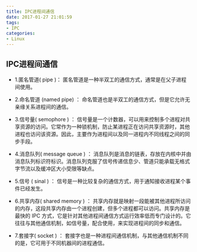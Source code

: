 ```yaml
---
title: IPC进程间通信
date: 2017-01-27 21:01:59
tags:
- IPC
categories:
- Linux
---
```


## IPC进程间通信

        
- 1.匿名管道( pipe )：
匿名管道是一种半双工的通信方式，通常是在父子进程间使用。

- 2.命名管道 (named pipe) ：
命名管道也是半双工的通信方式，但是它允许无亲缘关系进程间的通信。

- 3.信号量( semophore ) ： 
信号量是一个计数器，可以用来控制多个进程对共享资源的访问。它常作为一种锁机制，防止某进程正在访问共享资源时，其他进程也访问该资源。因此，主要作为进程间以及同一进程内不同线程之间的同步手段。

- 4.消息队列( message queue ) ： 
消息队列是消息的链表，存放在内核中并由消息队列标识符标识。消息队列克服了信号传递信息少、管道只能承载无格式字节流以及缓冲区大小受限等缺点。

- 5.信号 ( sinal ) ：
信号是一种比较复杂的通信方式，用于通知接收进程某个事件已经发生。

- 6.共享内存( shared memory ) ：
共享内存就是映射一段能被其他进程所访问的内存，这段共享内存由一个进程创建，但多个进程都可以访问。共享内存是最快的 IPC 方式，它是针对其他进程间通信方式运行效率低而专门设计的。它往往与其他通信机制，如信号量，配合使用，来实现进程间的同步和通信。

- 7.套接字( socket ) ：
套接字也是一种进程间通信机制，与其他通信机制不同的是，它可用于不同机器间的进程通信。
